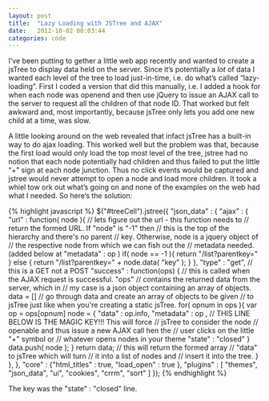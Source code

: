 ```yaml
---
layout: post
title:  "Lazy Loading with JSTree and AJAX"
date:   2012-10-02 00:03:44
categories: code 
---
```


I’ve been putting to gether a little web app recently and wanted to create a jsTree to display data held on the server. Since it’s potentially a *lot* of data I wanted each level of the tree to load just-in-time, i.e. do what’s called “lazy-loading”. First I coded a version that did this manually, i.e. I added a hook for when each node was openend and then use jQuery to issue an AJAX call to the server to request all the children of that node ID. That worked but felt awkward and, most importantly, because  jsTree only lets you add one new child at a time, was slow.

A little looking around on the web revealed that infact jsTree has a built-in way to do ajax loading. This worked well but the problem was that, because the first load would only load the top most level of the tree, jstree had no notion that each node potentially had children and thus failed to put the little “+” sign at each node junction. Thus no click events would be captured and jstree would never attempt to open a node and load more children. It took a whiel tow ork out what’s going on and none of the examples on the web had what I needed. So here’s the solution:

{% highlight javascript %}
 $("#treeCell").jstree({
      "json_data" : {
        "ajax" : {
            "url" : function( node ){
                      // lets figure out the url - this function needs to
                      // return the formed URL. If "node" is "-1" then
                      // this is the top of the hierarchy and there's no parent
                      // key. Otherwise, node is a jquery object of
                      // the respective node from which we can fish out the
                      // metadata needed. (added below at "metadata" : op )
                      if( node == -1 ){
                        return "/list?parentkey="
                      } else {
                        return "/list?parentkey=" + node.data( "key" );
                      }
                    },
            "type" : "get",  // this is a GET not a POST
            "success" : function(ops) {
                  // this is called when the AJAX request is successful. "ops"
                  // contains the returned data from the server, which in
                  // my case is a json object containing an array of objects.
                  data = []
                  // go through data and create an array of objects to be given
                  // to jsTree just like when you're creating a static jsTree.
                  for( opnum in ops ){
                    var op = ops[opnum]
                    node = {
                        "data" : op.info,
                        "metadata" :  op ,
                        // THIS LINE BELOW IS THE MAGIC KEY!!! This will force
                        //  jsTree to consider the node
                        // openable and thus issue a new AJAX call hen the
                        // user clicks on the little "+" symbol or
                        // whatever opens nodes in your theme
                        "state" : "closed"
                    }
                    data.push( node );
                  }
                  return data; // this will return the formed array
                               // "data" to jsTree which will turn
                               // it into a list of nodes and
                               // insert it into the tree.
            }
         },
      },
      "core" : {"html_titles" : true,  "load_open" : true },
      "plugins" : [ "themes", "json_data", "ui", "cookies", "crrm", "sort" ]
  });
{% endhighlight %}

The key was the "state" : "closed" line.
 

